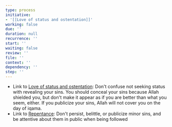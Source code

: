 ```yaml
---
type: process
initiative:
- '[[Love of status and ostentation]]'
working: false
due: ''
duration: null
recurrence: ''
start: ''
waiting: false
review: ''
file: ''
context: ''
dependency: ''
step: ''
---
```


* Link to [Love of status and ostentation](docs/sidebar1/Initiatives/bad%20traits/Love%20of%20status%20and%20ostentation.md): Don't confuse not seeking status with revealing your sins. You should conceal your sins because Allah shielded you, but don't make it appear as if you are better than what you seem, either. If you publicize your sins, Allah will not cover you on the day of iqama.
* Link to [Repentance](docs/sidebar1/Initiatives/good%20traits/Repentance.md): Don't persist, belittle, or publicize minor sins, and be attentive about them in public when being followed

